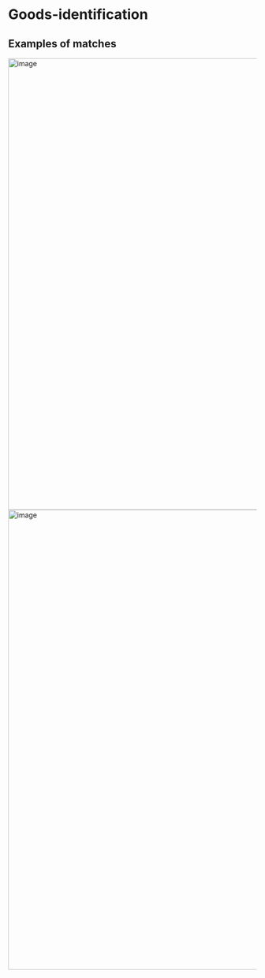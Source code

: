 # Goods-identification
## Examples of matches
<img width="916" alt="image" src="https://user-images.githubusercontent.com/25694758/173234708-d075d566-5545-4a4b-8696-4eea6619df8f.png">
<img width="933" alt="image" src="https://user-images.githubusercontent.com/25694758/173234782-59c911fb-5118-4a2f-ad24-901ac3735688.png">
